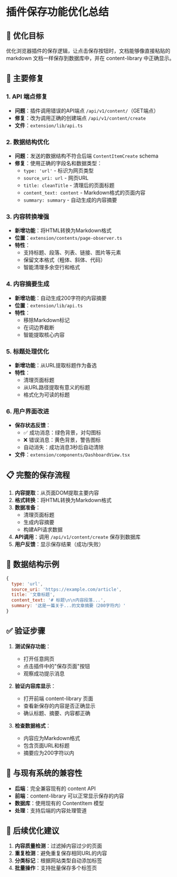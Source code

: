 # 插件保存功能优化总结

## 🎯 优化目标

优化浏览器插件的保存逻辑，让点击保存按钮时，文档能够像直接粘贴的 markdown 文档一样保存到数据库中，并在 content-library 中正确显示。

## 🔧 主要修复

### 1. API 端点修复
- **问题**：插件调用错误的API端点 `/api/v1/content/`（GET端点）
- **修复**：改为调用正确的创建端点 `/api/v1/content/create`
- **文件**：`extension/lib/api.ts`

### 2. 数据结构优化
- **问题**：发送的数据结构不符合后端 `ContentItemCreate` schema
- **修复**：使用正确的字段名和数据类型：
  - `type: 'url'` - 标识为网页类型
  - `source_uri: url` - 网页URL
  - `title: cleanTitle` - 清理后的页面标题
  - `content_text: content` - Markdown格式的页面内容
  - `summary: summary` - 自动生成的内容摘要

### 3. 内容转换增强
- **新增功能**：将HTML转换为Markdown格式
- **位置**：`extension/contents/page-observer.ts`
- **特性**：
  - 支持标题、段落、列表、链接、图片等元素
  - 保留文本格式（粗体、斜体、代码）
  - 智能清理多余空行和格式

### 4. 内容摘要生成
- **新增功能**：自动生成200字符的内容摘要
- **位置**：`extension/lib/api.ts`
- **特性**：
  - 移除Markdown标记
  - 在词边界截断
  - 智能提取核心内容

### 5. 标题处理优化
- **新增功能**：从URL提取标题作为备选
- **特性**：
  - 清理页面标题
  - 从URL路径提取有意义的标题
  - 格式化为可读的标题

### 6. 用户界面改进
- **保存状态反馈**：
  - ✅ 成功消息：绿色背景，对勾图标
  - ❌ 错误消息：黄色背景，警告图标
  - 自动消失：成功消息3秒后自动清除
- **文件**：`extension/components/DashboardView.tsx`

## 📋 完整的保存流程

1. **内容提取**：从页面DOM提取主要内容
2. **格式转换**：将HTML转换为Markdown格式
3. **数据准备**：
   - 清理页面标题
   - 生成内容摘要
   - 构建API请求数据
4. **API调用**：调用 `/api/v1/content/create` 保存到数据库
5. **用户反馈**：显示保存结果（成功/失败）

## 🎨 数据结构示例

```javascript
{
  type: 'url',
  source_uri: 'https://example.com/article',
  title: '文章标题',
  content_text: '# 标题\n\n内容段落...',
  summary: '这是一篇关于...的文章摘要（200字符内）'
}
```

## ✅ 验证步骤

1. **测试保存功能**：
   - 打开任意网页
   - 点击插件中的"保存页面"按钮
   - 观察成功提示消息

2. **验证内容库显示**：
   - 打开前端 content-library 页面
   - 查看新保存的内容是否正确显示
   - 确认标题、摘要、内容都正确

3. **检查数据格式**：
   - 内容应为Markdown格式
   - 包含页面URL和标题
   - 摘要应为200字符以内

## 🔄 与现有系统的兼容性

- **后端**：完全兼容现有的 content API
- **前端**：content-library 可以正常显示保存的内容
- **数据库**：使用现有的 ContentItem 模型
- **处理**：支持后端的内容处理管道

## 🚀 后续优化建议

1. **内容质量检测**：过滤掉内容过少的页面
2. **重复检测**：避免重复保存相同URL的内容
3. **分类标记**：根据网站类型自动添加标签
4. **批量操作**：支持批量保存多个标签页 